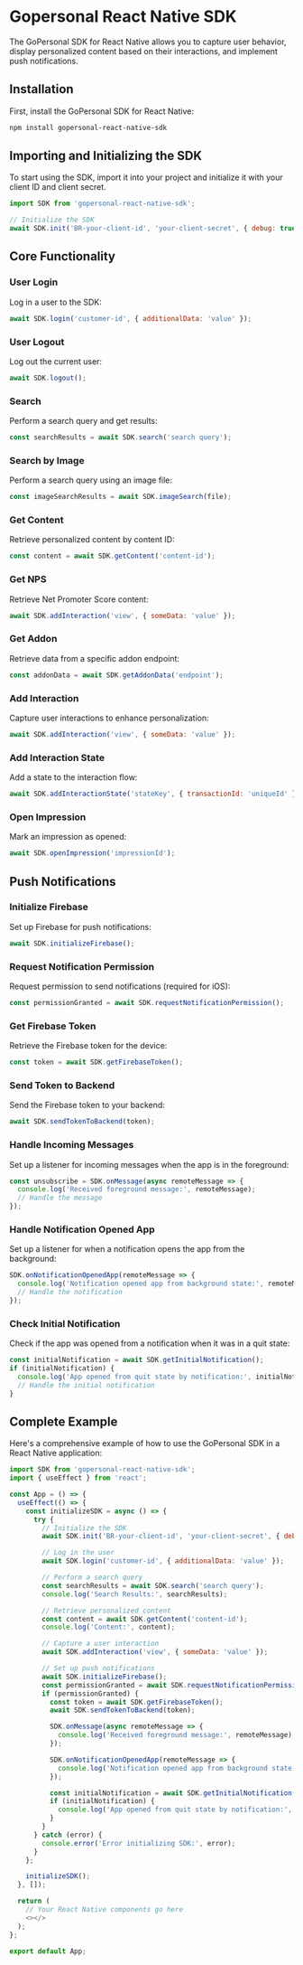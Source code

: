 # Gopersonal React Native SDK

The GoPersonal SDK for React Native allows you to capture user behavior, display personalized content based on their interactions, and implement push notifications.

## Installation

First, install the GoPersonal SDK for React Native:

```bash
npm install gopersonal-react-native-sdk
```

## Importing and Initializing the SDK

To start using the SDK, import it into your project and initialize it with your client ID and client secret.

```javascript
import SDK from 'gopersonal-react-native-sdk';

// Initialize the SDK
await SDK.init('BR-your-client-id', 'your-client-secret', { debug: true });
```

## Core Functionality

### User Login

Log in a user to the SDK:

```javascript
await SDK.login('customer-id', { additionalData: 'value' });
```

### User Logout

Log out the current user:

```javascript
await SDK.logout();
```

### Search

Perform a search query and get results:

```javascript
const searchResults = await SDK.search('search query');
```

### Search by Image

Perform a search query using an image file:

```javascript
const imageSearchResults = await SDK.imageSearch(file);
```

### Get Content

Retrieve personalized content by content ID:

```javascript
const content = await SDK.getContent('content-id');
```

### Get NPS

Retrieve Net Promoter Score content:

```javascript
await SDK.addInteraction('view', { someData: 'value' });
```

### Get Addon

Retrieve data from a specific addon endpoint:

```javascript
const addonData = await SDK.getAddonData('endpoint');
```


### Add Interaction

Capture user interactions to enhance personalization:

```javascript
await SDK.addInteraction('view', { someData: 'value' });
```

### Add Interaction State

Add a state to the interaction flow:

```javascript
await SDK.addInteractionState('stateKey', { transactionId: 'uniqueId' });
```

### Open Impression

Mark an impression as opened:

```javascript
await SDK.openImpression('impressionId');
```

## Push Notifications

### Initialize Firebase

Set up Firebase for push notifications:

```javascript
await SDK.initializeFirebase();
```

### Request Notification Permission

Request permission to send notifications (required for iOS):

```javascript
const permissionGranted = await SDK.requestNotificationPermission();
```

### Get Firebase Token

Retrieve the Firebase token for the device:

```javascript
const token = await SDK.getFirebaseToken();
```

### Send Token to Backend

Send the Firebase token to your backend:

```javascript
await SDK.sendTokenToBackend(token);
```

### Handle Incoming Messages

Set up a listener for incoming messages when the app is in the foreground:

```javascript
const unsubscribe = SDK.onMessage(async remoteMessage => {
  console.log('Received foreground message:', remoteMessage);
  // Handle the message
});
```

### Handle Notification Opened App

Set up a listener for when a notification opens the app from the background:

```javascript
SDK.onNotificationOpenedApp(remoteMessage => {
  console.log('Notification opened app from background state:', remoteMessage);
  // Handle the notification
});
```

### Check Initial Notification

Check if the app was opened from a notification when it was in a quit state:

```javascript
const initialNotification = await SDK.getInitialNotification();
if (initialNotification) {
  console.log('App opened from quit state by notification:', initialNotification);
  // Handle the initial notification
}
```

## Complete Example

Here's a comprehensive example of how to use the GoPersonal SDK in a React Native application:

```javascript
import SDK from 'gopersonal-react-native-sdk';
import { useEffect } from 'react';

const App = () => {
  useEffect(() => {
    const initializeSDK = async () => {
      try {
        // Initialize the SDK
        await SDK.init('BR-your-client-id', 'your-client-secret', { debug: true });

        // Log in the user
        await SDK.login('customer-id', { additionalData: 'value' });

        // Perform a search query
        const searchResults = await SDK.search('search query');
        console.log('Search Results:', searchResults);

        // Retrieve personalized content
        const content = await SDK.getContent('content-id');
        console.log('Content:', content);

        // Capture a user interaction
        await SDK.addInteraction('view', { someData: 'value' });

        // Set up push notifications
        await SDK.initializeFirebase();
        const permissionGranted = await SDK.requestNotificationPermission();
        if (permissionGranted) {
          const token = await SDK.getFirebaseToken();
          await SDK.sendTokenToBackend(token);

          SDK.onMessage(async remoteMessage => {
            console.log('Received foreground message:', remoteMessage);
          });

          SDK.onNotificationOpenedApp(remoteMessage => {
            console.log('Notification opened app from background state:', remoteMessage);
          });

          const initialNotification = await SDK.getInitialNotification();
          if (initialNotification) {
            console.log('App opened from quit state by notification:', initialNotification);
          }
        }
      } catch (error) {
        console.error('Error initializing SDK:', error);
      }
    };

    initializeSDK();
  }, []);

  return (
    // Your React Native components go here
    <></>
  );
};

export default App;
```